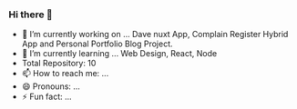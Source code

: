 ### Hi there 👋

- 🔭 I’m currently working on ... Dave nuxt App, Complain Register Hybrid App and  Personal Portfolio Blog Project.
- 🌱 I’m currently learning ... Web Design, React, Node
- Total Repository: 10
- 📫 How to reach me: ...
- 😄 Pronouns: ...
- ⚡ Fun fact: ...

